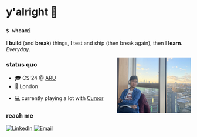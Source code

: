 # y'alright 👋

### `$ whoami`

I **build** (and **break**) things, I test and ship (then break again), then I **learn**. _Everyday_.

<img src="/public/readme.jpg" alt="image" width="40%" align="right">

### status quo

- 🎓 CS'24 @ [ARU](https://www.aru.ac.uk/)
- 📍 London
<!-- - 🌱 Enjoy my stack [Python](https://www.python.org/), [Firebase](https://firebase.google.com/), [TypeScript](https://www.typescriptlang.org/), [React Native](https://reactnative.dev/) and more -->
- 💻 currently playing a lot with [Cursor](https://www.cursor.com/)

### reach me

<div>
  <a href="https://www.linkedin.com/in/noonosh/">
    <img src="https://img.shields.io/badge/LinkedIn-0077B5?style=for-the-badge&logo=linkedin&logoColor=white" alt="LinkedIn">
  </a>
  <a href="mailto:mail@noono.sh">
    <img src="https://img.shields.io/badge/Email-D14836?style=for-the-badge&logo=gmail&logoColor=white" alt="Email">
  </a>
</div>
